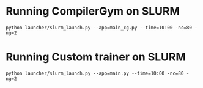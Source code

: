 # Running CompilerGym on SLURM

```
python launcher/slurm_launch.py --app=main_cg.py --time=10:00 -nc=80 -ng=2
```

# Running Custom trainer on SLURM

```
python launcher/slurm_launch.py --app=main.py --time=10:00 -nc=80 -ng=2
```